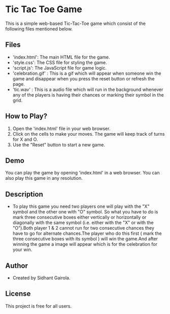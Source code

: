 # Tic Tac Toe Game

This is a simple web-based Tic-Tac-Toe game which consist of the following files mentioned below.


## Files

- 'index.html': The main HTML file for the game.
- 'style.css': The CSS file for styling the game.
- 'script.js': The JavaScript file for game logic.
- 'celebration.gif' : This is a gif which will appear when someone win the game and disappear when you press the reset button or refresh the page.
- 'tic.wav' : This is a audio file which will run in the background whenever any of the players is having their chances or marking their symbol in the grid.


## How to Play?

1. Open the 'index.html' file in your web browser.
2. Click on the cells to make your moves. The game will keep track of turns for X and O.
3. Use the "Reset" button to start a new game.

## Demo

You can play the game by opening 'index.html' in a web browser.
You can also play this game in any resolution.

## Description

- To play this game you need two players one will play with the "X" symbol and the other one with "O" symbol. So what you have to do is mark three consecutive boxes either vertically or horizontally or diagonally with the same symbol (i.e. either with the "X" or with the "O").Both player 1 & 2 cannot run for two consecutive chances they have to go for alternate chances.The player who do this first ( mark the three consecutive boxes with its symbol ) will win the game.And after winning the game a image will appear which is for the celebration for your win. 

## Author

- Created by Sidhant Gairola.

## License

This project is free for all users.

